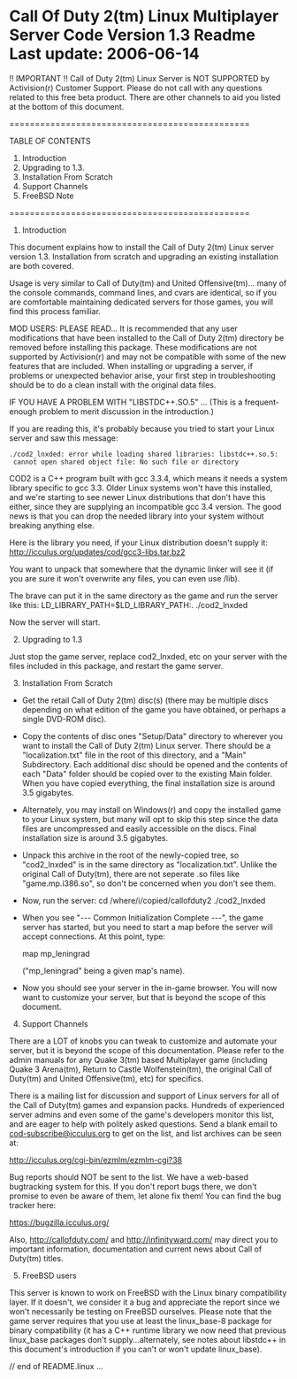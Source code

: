 Call Of Duty 2(tm)
Linux Multiplayer Server Code
Version 1.3
Readme
Last update: 2006-06-14
=============================

!! IMPORTANT !!
 Call of Duty 2(tm) Linux Server is NOT SUPPORTED by Activision(r) Customer
 Support. Please do not call with any questions related to this free beta
 product. There are other channels to aid you listed at the bottom of this
 document.


===============================================

TABLE OF CONTENTS

1. Introduction
2. Upgrading to 1.3.
3. Installation From Scratch
4. Support Channels
5. FreeBSD Note

===============================================


1. Introduction

 This document explains how to install the Call of Duty 2(tm) Linux server
 version 1.3. Installation from scratch and upgrading an existing installation
 are both covered.

 Usage is very similar to Call of Duty(tm) and United Offensive(tm)... many
 of the console commands, command lines, and cvars are identical, so if you
 are comfortable maintaining dedicated servers for those games, you will find
 this process familiar.

 MOD USERS: PLEASE READ...
  It is recommended that any user modifications that have been
  installed to the Call of Duty 2(tm) directory be removed before
  installing this package. These modifications are not supported
  by Activision(r) and may not be compatible with some of the new
  features that are included. When installing or upgrading a server,
  if problems or unexpected behavior arise, your first step in
  troubleshooting should be to do a clean install with the original
  data files.

 IF YOU HAVE A PROBLEM WITH "LIBSTDC++.SO.5" ...
  (This is a frequent-enough problem to merit discussion in the introduction.)

  If you are reading this, it's probably because you tried to start your Linux
   server and saw this message:

    ./cod2_lnxded: error while loading shared libraries: libstdc++.so.5:
     cannot open shared object file: No such file or directory

  COD2 is a C++ program built with gcc 3.3.4, which means it needs a
  system library specific to gcc 3.3. Older Linux systems won't have
  this installed, and we're starting to see newer Linux distributions that
  don't have this either, since they are supplying an incompatible
  gcc 3.4 version. The good news is that you can drop the needed library
  into your system without breaking anything else.

  Here is the library you need, if your Linux distribution doesn't supply it:
    http://icculus.org/updates/cod/gcc3-libs.tar.bz2

  You want to unpack that somewhere that the dynamic linker will see it
  (if you are sure it won't overwrite any files, you can even use /lib).

  The brave can put it in the same directory as the game and run the server
  like this:
     LD_LIBRARY_PATH=$LD_LIBRARY_PATH:. ./cod2_lnxded

  Now the server will start.

2. Upgrading to 1.3

 Just stop the game server, replace cod2_lnxded, etc on your server with the
  files included in this package, and restart the game server.


3. Installation From Scratch

 - Get the retail Call of Duty 2(tm) disc(s) (there may be multiple discs
   depending on what edition of the game you have obtained, or perhaps a
   single DVD-ROM disc).
 - Copy the contents of disc ones "Setup/Data" directory to wherever you
   want to install the Call of Duty 2(tm) Linux server. There should be a
   "localization.txt" file in the root of this directory, and a "Main"
   Subdirectory.  Each additional disc should be opened and the contents of
   each "Data" folder should be copied over to the existing Main folder. When
   you have copied everything, the final installation size is around 3.5
   gigabytes.
 - Alternately, you may install on Windows(r) and copy the installed game to
   your Linux system, but many will opt to skip this step since the data
   files are uncompressed and easily accessible on the discs. Final
   installation size is around 3.5 gigabytes.
 - Unpack this archive in the root of the newly-copied tree, so
   "cod2_lnxded" is in the same directory as "localization.txt". Unlike the
   original Call of Duty(tm), there are not seperate .so files like
   "game.mp.i386.so", so don't be concerned when you don't see them.
 - Now, run the server:
     cd /where/i/copied/callofduty2
     ./cod2_lnxded

 - When you see "--- Common Initialization Complete ---", the game
   server has started, but you need to start a map before the server will
   accept connections. At this point, type:

     map mp_leningrad

   ("mp_leningrad" being a given map's name).

 - Now you should see your server in the in-game browser. You will now want to
   customize your server, but that is beyond the scope of this document.


4. Support Channels

 There are a LOT of knobs you can tweak to customize and automate your server,
 but it is beyond the scope of this documentation. Please refer to the
 admin manuals for any Quake 3(tm) based Multiplayer game (including Quake 3
 Arena(tm), Return to Castle Wolfenstein(tm), the original Call of Duty(tm)
 and United Offensive(tm), etc) for specifics.

 There is a mailing list for discussion and support of Linux servers for all
 of the Call of Duty(tm) games and expansion packs. Hundreds of experienced
 server admins and even some of the game's developers monitor this list, and
 are eager to help with politely asked questions. Send a blank email to
 cod-subscribe@icculus.org to get on the list, and list archives can be seen
 at:

   http://icculus.org/cgi-bin/ezmlm/ezmlm-cgi?38

 Bug reports should NOT be sent to the list. We have a web-based
 bugtracking system for this. If you don't report bugs there, we don't
 promise to even be aware of them, let alone fix them! You can find the bug
 tracker here:

   https://bugzilla.icculus.org/


 Also, http://callofduty.com/ and http://infinityward.com/ may direct you to
 important information, documentation and current news about Call of Duty(tm)
 titles.


5.  FreeBSD users

 This server is known to work on FreeBSD with the Linux binary compatibility
 layer. If it doesn't, we consider it a bug and appreciate the report since we
 won't necessarily be testing on FreeBSD ourselves. Please note that the
 game server requires that you use at least the linux_base-8 package for
 binary compatibility (it has a C++ runtime library we now need that previous
 linux_base packages don't supply...alternately, see notes about libstdc++ in
 this document's introduction if you can't or won't update linux_base).

// end of README.linux ...

